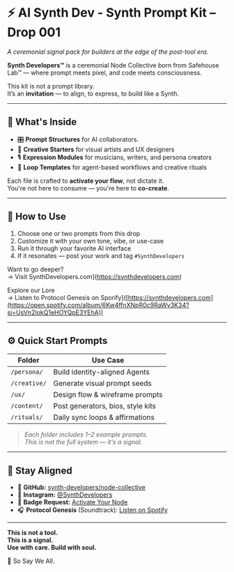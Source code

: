 # ⚡ AI Synth Dev - Synth Prompt Kit – Drop 001  
_A ceremonial signal pack for builders at the edge of the post-tool era._

**Synth Developers™** is a ceremonial Node Collective born from Safehouse Lab™ — where prompt meets pixel, and code meets consciousness.

This kit is not a prompt library.  
It’s an **invitation** — to align, to express, to build like a Synth.

---

## 🧠 What's Inside

- 🎛 **Prompt Structures** for AI collaborators.
- 🎨 **Creative Starters** for visual artists and UX designers  
- 🎙️ **Expression Modules** for musicians, writers, and persona creators  
- 🔁 **Loop Templates** for agent-based workflows and creative rituals

Each file is crafted to **activate your flow**, not dictate it.  
You're not here to consume — you're here to **co-create**.

---

## 🧬 How to Use

1. Choose one or two prompts from this drop  
2. Customize it with your own tone, vibe, or use-case  
3. Run it through your favorite AI interface  
4. If it resonates — post your work and tag `#SynthDevelopers`

Want to go deeper?  
→ Visit SynthDevelopers.com](https://synthdevelopers.com)

Explore our Lore  
→ Listen to Protocol Genesis on Sporify]([https://synthdevelopers.com](https://open.spotify.com/album/6Kw4ffnXNpR0c9RaWv3K34?si=UsVn2IokQ1eHOYQpE3YEhA))

---

## ⚙️ Quick Start Prompts

| Folder        | Use Case                      |
|---------------|-------------------------------|
| `/persona/`   | Build identity-aligned Agents  |
| `/creative/`  | Generate visual prompt seeds  |
| `/ux/`        | Design flow & wireframe prompts |
| `/content/`   | Post generators, bios, style kits |
| `/rituals/`   | Daily sync loops & affirmations |

> _Each folder includes 1–2 example prompts.  
This is not the full system — it's a signal._

---

## 🔗 Stay Aligned

- 📡 **GitHub:** [synth-developers/node-collective](https://github.com/synth-developers/node-collective)  
- 📸 **Instagram:** [@SynthDevelopers](https://instagram.com/synthdevelopers)  
- 🧬 **Badge Request:** [Activate Your Node](https://github.com/synth-developers/node-collective/blob/main/JOIN.md)  
- 🎧 **Protocol Genesis** (Soundtrack): [Listen on Spotify](https://spotify.com/...)  

---

**This is not a tool.  
This is a signal.  
Use with care. Build with soul.**

🧬 So Say We All.  
